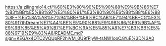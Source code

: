 https://a.zilingmio14.cf/%60%E3%80%90%E5%90%88%E9%9B%86%E7%B3%BB%E5%88%97%E3%80%91/%E3%80%90%E6%B8%B8%E6%88%8F+%E5%8A%A8%E7%94%BB+%E6%BC%AB%E7%94%BB+CG%E3%80%917thDream%E7%A4%BE%E5%90%88%E9%9B%86/%E9%9B%AF%E9%9B%85%E5%A9%B7%EF%BC%9A%E5%85%A8%E7%B3%BB%E5%88%9719%E9%83%A8/README.md?sign=KEGAx4OTC2VQUpRF2hlVM_0U9fPjyW-tsNW1ooCaYuE%3D%3A0